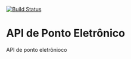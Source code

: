 [![Build Status](https://travis-ci.org/ribamartins/ponto-eletronico.svg?branch=master)](https://travis-ci.org/ribamartins/ponto-eletronico)

# API de Ponto Eletrônico
API de ponto eletrônioco
